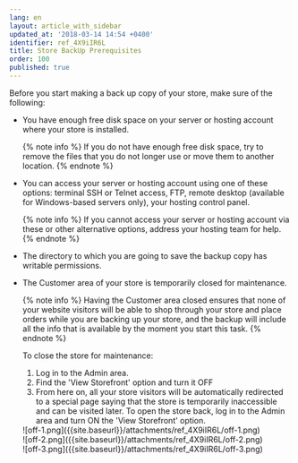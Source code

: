 ```yaml
---
lang: en
layout: article_with_sidebar
updated_at: '2018-03-14 14:54 +0400'
identifier: ref_4X9iIR6L
title: Store BackUp Prerequisites
order: 100
published: true
---
```

Before you start making a back up copy of your store, make sure of the following:

* You have enough free disk space on your server or hosting account where your store is installed.
  
  {% note info %}
  If you do not have enough free disk space, try to remove the files that you do not longer use or move them to another location.
  {% endnote %}

* You can access your server or hosting account using one of these options: terminal SSH or Telnet access, FTP, remote desktop (available for Windows-based servers only), your hosting control panel.
  
  {% note info %}
  If you cannot access your server or hosting account via these or other alternative options, address your hosting team for help.
  {% endnote %}

* The directory to which you are going to save the backup copy has writable permissions.


* The Customer area of your store is temporarily closed for maintenance.
  
  {% note info %}
  Having the Customer area closed ensures that none of your website visitors will be able to shop through your store and place orders while you are backing up your store, and the backup will include all the info that is available by the moment you start this task.
  {% endnote %}
  
  To close the store for maintenance:
  1. Log in to the Admin area.
  2. Find the 'View Storefront' option and turn it OFF
  3. From here on, all your store visitors will be automatically redirected to a special page saying that the store is temporarily inaccessible and can be visited later. To open the store back, log in to the Admin area and turn ON the 'View Storefront' option.
  
  <div class="ui stackable three column grid">
  <div class="column" markdown="span">![off-1.png]({{site.baseurl}}/attachments/ref_4X9iIR6L/off-1.png)</div>
  <div class="column" markdown="span">![off-2.png]({{site.baseurl}}/attachments/ref_4X9iIR6L/off-2.png)</div>
  <div class="column" markdown="span">![off-3.png]({{site.baseurl}}/attachments/ref_4X9iIR6L/off-3.png)</div>
  </div>
